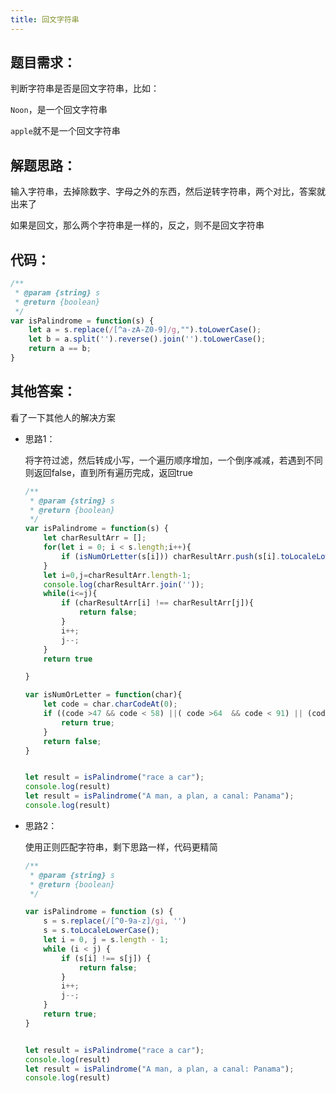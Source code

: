 ```yaml
---
title: 回文字符串
---
```

## 题目需求：

判断字符串是否是回文字符串，比如：

`Noon`，是一个回文字符串

`apple`就不是一个回文字符串

## 解题思路：

输入字符串，去掉除数字、字母之外的东西，然后逆转字符串，两个对比，答案就出来了

如果是回文，那么两个字符串是一样的，反之，则不是回文字符串

## 代码：

```javascript
/**
 * @param {string} s
 * @return {boolean}
 */
var isPalindrome = function(s) {
    let a = s.replace(/[^a-zA-Z0-9]/g,"").toLowerCase();
    let b = a.split('').reverse().join('').toLowerCase();
    return a == b;
}
```

## 其他答案：

看了一下其他人的解决方案

+ 思路1：

  将字符过滤，然后转成小写，一个遍历顺序增加，一个倒序减减，若遇到不同则返回false，直到所有遍历完成，返回true

  ```javascript
  /**
   * @param {string} s
   * @return {boolean}
   */
  var isPalindrome = function(s) {
      let charResultArr = [];
      for(let i = 0; i < s.length;i++){
          if (isNumOrLetter(s[i])) charResultArr.push(s[i].toLocaleLowerCase());
      }
      let i=0,j=charResultArr.length-1;
      console.log(charResultArr.join(''));
      while(i<=j){
          if (charResultArr[i] !== charResultArr[j]){
              return false;
          }
          i++;
          j--;
      }
      return true
  
  }
  
  var isNumOrLetter = function(char){
      let code = char.charCodeAt(0);
      if ((code >47 && code < 58) ||( code >64  && code < 91) || (code >96 && code < 123) ){
          return true;
      }
      return false;
  }
  
  
  let result = isPalindrome("race a car");
  console.log(result)
  let result = isPalindrome("A man, a plan, a canal: Panama");
  console.log(result)
  ```

+ 思路2：

  使用正则匹配字符串，剩下思路一样，代码更精简

  ```javascript
  /**
   * @param {string} s
   * @return {boolean}
   */
  
  var isPalindrome = function (s) {
      s = s.replace(/[^0-9a-z]/gi, '')
      s = s.toLocaleLowerCase();
      let i = 0, j = s.length - 1;
      while (i < j) {
          if (s[i] !== s[j]) {
              return false;
          }
          i++;
          j--;
      }
      return true;
  }
  
  
  let result = isPalindrome("race a car");
  console.log(result)
  let result = isPalindrome("A man, a plan, a canal: Panama");
  console.log(result)
  ```

  

